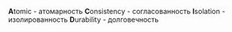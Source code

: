 **A**tomic - атомарность
**C**onsistenсy - согласованность
**I**solation - изолированность
**D**urability - долговечность